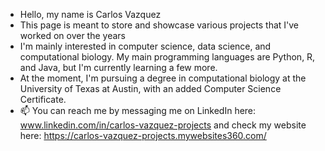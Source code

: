 - Hello, my name is Carlos Vazquez
- This page is meant to store and showcase various projects that I've worked on over the years
- I'm mainly interested in computer science, data science, and computational biology. My main programming languages are Python, R, and Java, but I'm currently learning a few more.
- At the moment, I'm pursuing a degree in computational biology at the University of Texas at Austin, with an added Computer Science Certificate. 
- 📫 You can reach me by messaging me on LinkedIn here: www.linkedin.com/in/carlos-vazquez-projects and check my website here: https://carlos-vazquez-projects.mywebsites360.com/

<!---
Gerald-Jehova/Gerald-Jehova is a ✨ special ✨ repository because its `README.md` (this file) appears on your GitHub profile.
You can click the Preview link to take a look at your changes.
--->
